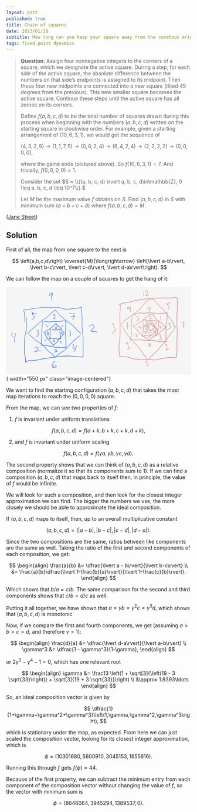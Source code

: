 ```yaml
---
layout: post
published: true
title: Chain of squares 
date: 2023/01/28
subtitle: How long can you keep your square away from the covetous origin?
tags: fixed-point dynamics 
---
```


>**Question**:
>Assign four nonnegative integers to the corners of a square, which we designate the active square. During a step, for each side of the active square, the absolute difference between the numbers on that side’s endpoints is assigned to its midpoint. Then these four new midpoints are connected into a new square (tilted $45$ degrees from the previous). This new smaller square becomes the active square. Continue these steps until the active square has all zeroes on its corners.
>
>Define $f(a, b, c, d)$ to be the total number of squares drawn during this process when beginning with the numbers $(a, b, c, d)$ written on the starting square in clockwise order. For example, given a starting arrangement of $(10, 6, 3, 1),$ we would get the sequence of
>
>$(4, 3, 2, 9)\rightarrow(1, 1, 7, 5)\rightarrow(0, 6, 2, 4)\rightarrow(6, 4, 2, 4)\rightarrow(2, 2, 2, 2)\rightarrow(0, 0, 0, 0),$
>
> where the game ends (pictured above). So $f(10, 6, 3, 1) = 7.$ And trivially, $f(0, 0, 0, 0) = 1.$
>
> Consider the set $S = \\{(a, b, c, d) \rvert a, b, c, d\in\mathbb{Z}, 0 \leq a, b, c, d \leq 10^7\\}.$ 
>
> Let $M$ be the maximum value $f$ obtains on $S.$ Find $(a, b, c, d)$ in $S$ with minimum sum $(a+b+c+d)$ where $f(a, b, c, d) = M.$

<!--more-->

([Jane Street](https://www.janestreet.com/puzzles/lesses-more-index/))

## Solution

First of all, the map from one square to the next is 

$$ \left(a,b,c,d\right) \overset{M}{\longrightarrow} \left(\lvert a-b\rvert, \lvert b-c\rvert, \lvert c-d\rvert, \lvert d-a\rvert\right). $$

<!-- from this we can see two properties of the map:

1. the map is  -->

We can follow the map on a couple of squares to get the hang of it:

![drawing of squares](/img/2023-01-30-square-drawing-tight.png){:width="550 px" class="image-centered"}

We want to find the starting configuration $(a,b,c,d)$ that takes the most map iterations to reach the $\left(0,0,0,0\right)$ square. 

From the map, we can see two properties of $f$:

1. $f$ is invariant under uniform translations

$$ f(a,b,c,d) = f(a+k,b+k,c+k,d+k),$$


2. and $f$ is invariant under uniform scaling

$$ f(a,b,c,d) = f(\gamma a, \gamma b, \gamma c, \gamma d). $$

The second property shows that we can think of $(a,b,c,d)$ as a relative composition (normalize it so that its components sum to $1$). If we can find a composition $(a,b,c,d)$ that maps back to itself then, in principle, the value of $f$ would be infinite. 

We will look for such a composition, and then look for the closest integer approximation we can find. The bigger the numbers we use, the more closely we should be able to approximate the ideal composition.

If $(a,b,c,d)$ maps to itself, then, up to an overall multiplicative constant

$$ (a,b,c,d) = \left(\lvert a-b\rvert, \lvert b-c\rvert, \lvert c-d\rvert, \lvert d-a\rvert\right). $$

Since the two compositions are the same, ratios between like components are the same as well. Taking the ratio of the first and second components of each composition, we get:

$$
  \begin{align} 
      \frac{a}{b} &= \dfrac{\lvert a - b\rvert}{\lvert b-c\rvert} \\
    &= \frac{a}{b}\dfrac{\lvert 1-\frac{b}{a}\rvert}{\lvert 1-\frac{c}{b}\rvert}.
  \end{align}
$$

Which shows that $b/a = c/b.$ The same comparison for the second and third components shows that $c/b = d/c$ as well.

Putting it all together, we have shown that $a = \gamma b = \gamma^2 c = \gamma^3 d,$ which shows that $(a,b,c,d)$ is monotonic

Now, if we compare the first and fourth components, we get (assuming $a>b>c>d,$ and therefore $\gamma > 1$):

$$
  \begin{align}
    \frac{d}{a} &= \dfrac{\lvert d-a\rvert}{\lvert a-b\rvert} \\
    \gamma^3 &= \dfrac{1 - \gamma^3}{1-\gamma},
  \end{align}
$$

or $2\gamma^3 -\gamma^4 - 1 = 0,$ which has one relevant root

$$
  \begin{align}
    \gamma &= \frac13 \left(1 + \sqrt[3]{\left(19 - 3 \sqrt{33}\right)} + \sqrt[3]{19 + 3 \sqrt{33}}\right) \\
    &\approx 1.8393\ldots
  \end{align}
$$

So, an ideal composition vector is given by 

$$ \dfrac{1}{1+\gamma+\gamma^2+\gamma^3}\left(1,\gamma,\gamma^2,\gamma^3\right), $$ 

which is stationary under the map, as expected. From here we can just scaled the composition vector, looking for its closest integer approximation, which is

$$ \phi = \left(10301680,5600910,3045153,1655616\right). $$

Running this through $f$ gets $f(\phi) = 44.$

Because of the first property, we can subtract the minimum entry from each component of the composition vector without changing the value of $f,$ so the vector with minimum sum is 

$$ \phi = \left(8646064,3945294,1389537,0\right). $$

<br>

